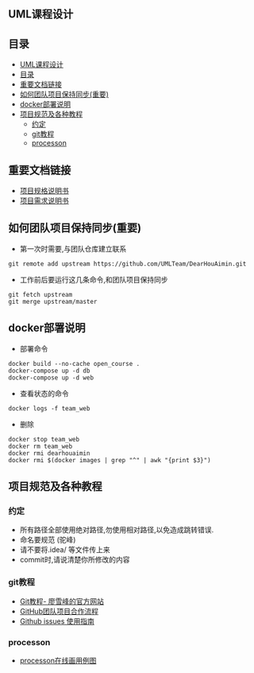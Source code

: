 UML课程设计
-----------

目录
----
-   [UML课程设计](#uml课程设计)
-   [目录](#目录)
-   [重要文档链接](#重要文档链接)
-   [如何团队项目保持同步(重要)](#如何团队项目保持同步重要)
-   [docker部署说明](#docker部署说明)
-   [项目规范及各种教程](#项目规范及各种教程)
    -   [约定](#约定)
    -   [git教程](#git教程)
    -   [processon](#processon)

重要文档链接
------------

-   [项目规格说明书](docs/demand-specification.md)
-   [项目需求说明书](docs/README.md)

如何团队项目保持同步(重要)
--------------------------

-   第一次时需要,与团队仓库建立联系

<!-- -->

    git remote add upstream https://github.com/UMLTeam/DearHouAimin.git 

-   工作前后要运行这几条命令,和团队项目保持同步

<!-- -->

    git fetch upstream
    git merge upstream/master

docker部署说明
--------------

-   部署命令

``` {.bash}
docker build --no-cache open_course .
docker-compose up -d db
docker-compose up -d web
```

-   查看状态的命令

``` {.bash}
docker logs -f team_web
```
-   删除
```{.bash}
docker stop team_web
docker rm team_web
docker rmi dearhouaimin
docker rmi $(docker images | grep "^" | awk "{print $3}")
```

项目规范及各种教程
------------------

### 约定

-   所有路径全部使用绝对路径,勿使用相对路径,以免造成跳转错误.
-   命名要规范 (驼峰)
-   请不要将.idea/ 等文件传上来
-   commit时,请说清楚你所修改的内容

### git教程

-   [Git教程-
    廖雪峰的官方网站](https://www.liaoxuefeng.com/wiki/0013739516305929606dd18361248578c67b8067c8c017b000)
-   [GitHub团队项目合作流程](https://www.cnblogs.com/schaepher/p/4933873.html)
-   [Github issues 使用指南](http://note.openmindclub.com/power/github-issue.html)

### processon

-   [processon在线画用例图](https://www.processon.com)
